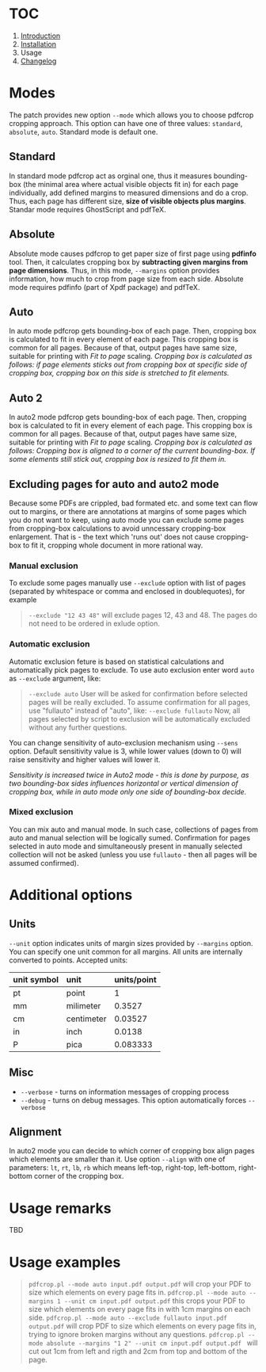 # TOC #
  1. [Introduction](http://code.google.com/p/pdfcrop2/wiki/Introduction)
  1. [Installation](http://code.google.com/p/pdfcrop2/wiki/Installation)
  1. Usage
  1. [Changelog](http://code.google.com/p/pdfcrop2/wiki/Changelog)

# Modes #
The patch provides new option `--mode` which allows you to choose pdfcrop cropping approach. This option can have one of three values: `standard`, `absolute`, `auto`. Standard mode is default one.
## Standard ##
In standard mode pdfcrop act as orginal one, thus it measures bounding-box (the minimal area where actual visible objects fit in) for each page individually, add defined margins to measured dimensions and do a crop. Thus, each page has different size, **size of visible objects plus margins**.
Standar mode requires GhostScript and pdfTeX.
## Absolute ##
Absolute mode causes pdfcrop to get paper size of first page using **pdfinfo** tool. Then, it calculates cropping box by **subtracting given margins from page dimensions**. Thus, in this mode, `--margins` option provides information, how much to crop from page size from each side.
Absolute mode requires pdfinfo (part of Xpdf package) and pdfTeX.
## Auto ##
In auto mode pdfcrop gets bounding-box of each page. Then, cropping box is calculated to fit in every element of each page. This cropping box is common for all pages. Because of that, output pages have same size, suitable for printing with _Fit to page_ scaling.
_Cropping box is calculated as follows: if page elements sticks out from cropping box at specific side of cropping box, cropping box on this side is stretched to fit elements._
## Auto 2 ##
In auto2 mode pdfcrop gets bounding-box of each page. Then, cropping box is calculated to fit in every element of each page. This cropping box is common for all pages. Because of that, output pages have same size, suitable for printing with _Fit to page_ scaling.
_Cropping box is calculated as follows: Cropping box is aligned to a corner of the current bounding-box. If some elements still stick out, cropping box is resized to fit them in._

## Excluding pages for auto and auto2 mode ##
Because some PDFs are crippled, bad formated etc. and some text can flow out to margins, or there are annotations at margins of some pages which you do not want to keep, using auto mode you can exclude some pages from cropping-box calculations to avoid unncessary cropping-box enlargement. That is - the text which 'runs out' does not cause cropping-box to fit it, cropping whole document in more rational way.

### Manual exclusion ###
To exclude some pages manually use `--exclude` option with list of pages (separated by whitespace or comma and enclosed in doublequotes), for example
> `--exclude "12 43 48"`
will exclude pages 12, 43 and 48. The pages do not need to be ordered in exlude option.

### Automatic exclusion ###
Automatic exclusion feture is based on statistical calculations and automatically pick pages to exclude. To use auto exclusion enter word `auto` as `--exclude` argument, like:
> `--exclude auto`
User will be asked for confirmation before selected pages will be really excluded. To assume confirmation for all pages, use "fullauto" instead of "auto", like:
> `--exclude fullauto`
Now, all pages selected by script to exclusion will be automatically excluded without any further questions.

You can change sensitivity of auto-exclusion mechanism using `--sens` option. Default sensitivity value is 3, while lower values (down to 0) will raise sensitivity and higher values will lower it.

_Sensitivity is increased twice in Auto2 mode - this is done by purpose, as two bounding-box sides influences horizontal or vertical dimension of cropping box, while in auto mode only one side of bounding-box decide._

### Mixed exclusion ###
You can mix auto and manual mode. In such case, collections of pages from auto and manual selection will be logically sumed. Confirmation for pages selected in auto mode and simultaneously present in manually selected collection will not be asked (unless you use `fullauto` - then all pages will be assumed confirmed).


# Additional options #

## Units ##

`--unit` option indicates units of margin sizes provided by `--margins` option. You can specify one unit common for all margins. All units are internally converted to points. Accepted units:

|unit symbol|unit|units/point|
|:----------|:---|:----------|
|pt         |point|1          |
|mm         |milimeter|0.3527     |
|cm         |centimeter|0.03527    |
|in         |inch|0.0138     |
|P          |pica|0.083333   |

## Misc ##

  * `--verbose` - turns on information messages of cropping process
  * `--debug` - turns on debug messages. This option automatically forces `--verbose`

## Alignment ##
In auto2 mode you can decide to which corner of cropping box align pages which elements are smaller than it. Use option `--align` with one of parameters: `lt`, `rt`, `lb`, `rb` which means left-top, right-top, left-bottom, right-bottom corner of the cropping box.

# Usage remarks #
TBD

# Usage examples #
> `pdfcrop.pl --mode auto input.pdf output.pdf`
will crop your PDF to size which elements on every page fits in.
> `pdfcrop.pl --mode auto --margins 1 --unit cm input.pdf output.pdf`
this crops your PDF to size which elements on every page fits in with 1cm margins on each side.
> `pdfcrop.pl --mode auto --exclude fullauto input.pdf output.pdf`
will crop PDF to size which elements on every page fits in, trying to ignore broken margins without any questions.
> `pdfcrop.pl --mode absolute --margins "1 2" --unit cm input.pdf output.pdf `
will cut out 1cm from left and rigth and 2cm from top and bottom of the page.